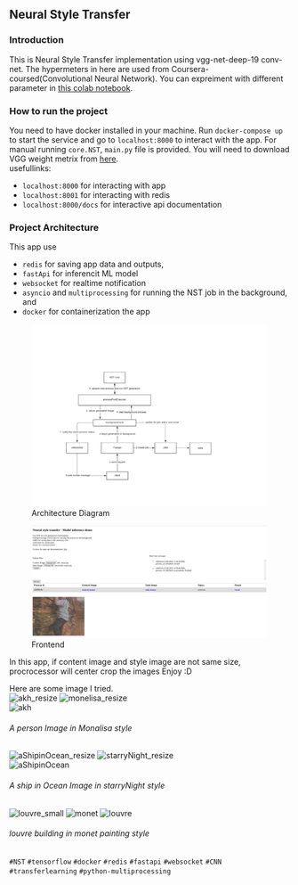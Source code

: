 ## Neural Style Transfer

### Introduction

This is Neural Style Transfer implementation using vgg-net-deep-19 conv-net. The hypermeters in here are used from Coursera-coursed(Convolutional Neural Network). You can expreiment with different parameter in [this colab notebook](https://colab.research.google.com/github/yeaung276/NeuralStyleTransfer/blob/master/NeuralStyleTransfer.ipynb).

### How to run the project

You need to have docker installed in your machine. Run
`docker-compose up`
to start the service and go to
`localhost:8000` to interact with the app. For manual running `core.NST`, `main.py` file is provided. You will need to download VGG weight metrix from [here](https://www.vlfeat.org/matconvnet/models/imagenet-vgg-verydeep-19.mat).
<br>
usefullinks:
- `localhost:8000` for interacting with app
- `localhost:8001` for interacting with redis 
- `localhost:8000/docs` for interactive api documentation

### Project Architecture
This app use 
- `redis` for saving app data and outputs,
- `fastApi` for inferencit ML model
- `websocket` for realtime notification
- `asyncio` and `multiprocessing` for running the NST job in the background, and
- `docker` for containerization the app

<figure>
  <img src="https://github.com/yeaung276/NeuralStyleTransfer/blob/master/docs/app_architecture.png?raw=True" alt="architecture-diagram"/>
  <figcaption>Architecture Diagram</figcaption>
</figure>

<figure>
  <img src="https://github.com/yeaung276/NeuralStyleTransfer/blob/master/docs/app_frontend.png?raw=True"/>
  <figcaption>Frontend</figcaption>
</figure>

In this app, if content image and style image are not same size, procrocessor will center crop the images
Enjoy :D<br>

Here are some image I tried.<br>
![akh_resize](https://user-images.githubusercontent.com/58524393/89060005-35368580-d388-11ea-9572-a44edcb75cd0.jpg)
![monelisa_resize](https://user-images.githubusercontent.com/58524393/89060014-3798df80-d388-11ea-963d-3b8e22fbf4da.jpg)<br>
![akh](https://user-images.githubusercontent.com/58524393/89059967-29e35a00-d388-11ea-969e-9d4d2dc5d5a9.jpg)<br>
###### A person Image in Monalisa style <br>

![aShipinOcean_resize](https://user-images.githubusercontent.com/58524393/89060222-ae35dd00-d388-11ea-854e-3bacd16257af.jpeg)
![starryNight_resize](https://user-images.githubusercontent.com/58524393/89060232-b130cd80-d388-11ea-8265-c9d0d83d6c79.jpg)<br>
![aShipinOcean](https://user-images.githubusercontent.com/58524393/89060258-ba219f00-d388-11ea-9ace-25da9e5ee9ec.jpg)<br>
###### A ship in Ocean Image in starryNight style<br>

![louvre_small](https://user-images.githubusercontent.com/58524393/89060494-22708080-d389-11ea-91c7-57ee51314a4f.jpg)
![monet](https://user-images.githubusercontent.com/58524393/89060502-24d2da80-d389-11ea-9fb8-af1e3a4fbc59.jpg)
![louvre](https://user-images.githubusercontent.com/58524393/89060512-27cdcb00-d389-11ea-8940-3756c7b0d30e.jpg)
###### louvre building in monet painting style

`#NST` `#tensorflow` `#docker` `#redis` `#fastapi` `#websocket` `#CNN` `#transferlearning` `#python-multiprocessing`

